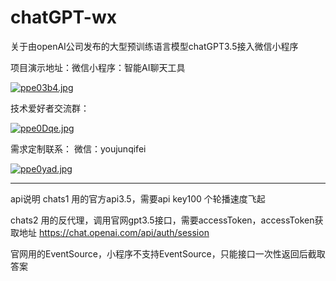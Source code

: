 # chatGPT-wx
关于由openAI公司发布的大型预训练语言模型chatGPT3.5接入微信小程序

项目演示地址：微信小程序：智能AI聊天工具

<a href="https://imgse.com/i/ppe03b4"><img src="https://s1.ax1x.com/2023/03/08/ppe03b4.jpg" alt="ppe03b4.jpg" border="0" /></a>

技术爱好者交流群：

<a href="https://imgse.com/i/ppe0Dqe"><img src="https://s1.ax1x.com/2023/03/08/ppe0Dqe.jpg" alt="ppe0Dqe.jpg" border="0" /></a>


需求定制联系： 微信：youjunqifei

<a href="https://imgse.com/i/ppe0yad"><img src="https://s1.ax1x.com/2023/03/08/ppe0yad.jpg" alt="ppe0yad.jpg" border="0" /></a>



--------------------------------------------------------------------
api说明
chats1
用的官方api3.5，需要api key100 个轮播速度飞起

chats2
用的反代理，调用官网gpt3.5接口，需要accessToken，accessToken获取地址 https://chat.openai.com/api/auth/session

官网用的EventSource，小程序不支持EventSource，只能接口一次性返回后截取答案

